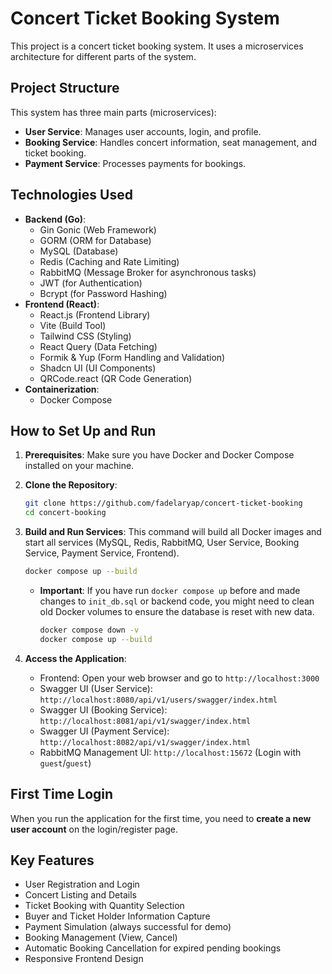# Concert Ticket Booking System

This project is a concert ticket booking system. It uses a microservices architecture for different parts of the system.

## Project Structure

This system has three main parts (microservices):

* **User Service**: Manages user accounts, login, and profile.
* **Booking Service**: Handles concert information, seat management, and ticket booking.
* **Payment Service**: Processes payments for bookings.

## Technologies Used

* **Backend (Go)**:
    * Gin Gonic (Web Framework)
    * GORM (ORM for Database)
    * MySQL (Database)
    * Redis (Caching and Rate Limiting)
    * RabbitMQ (Message Broker for asynchronous tasks)
    * JWT (for Authentication)
    * Bcrypt (for Password Hashing)
* **Frontend (React)**:
    * React.js (Frontend Library)
    * Vite (Build Tool)
    * Tailwind CSS (Styling)
    * React Query (Data Fetching)
    * Formik & Yup (Form Handling and Validation)
    * Shadcn UI (UI Components)
    * QRCode.react (QR Code Generation)
* **Containerization**:
    * Docker Compose

## How to Set Up and Run

1.  **Prerequisites**: Make sure you have Docker and Docker Compose installed on your machine.

2.  **Clone the Repository**:
    ```bash
    git clone https://github.com/fadelaryap/concert-ticket-booking
    cd concert-booking
    ```

3.  **Build and Run Services**:
    This command will build all Docker images and start all services (MySQL, Redis, RabbitMQ, User Service, Booking Service, Payment Service, Frontend).
    ```bash
    docker compose up --build
    ```
    * **Important**: If you have run `docker compose up` before and made changes to `init_db.sql` or backend code, you might need to clean old Docker volumes to ensure the database is reset with new data.
        ```bash
        docker compose down -v
        docker compose up --build
        ```

4.  **Access the Application**:
    * Frontend: Open your web browser and go to `http://localhost:3000`
    * Swagger UI (User Service): `http://localhost:8080/api/v1/users/swagger/index.html`
    * Swagger UI (Booking Service): `http://localhost:8081/api/v1/swagger/index.html`
    * Swagger UI (Payment Service): `http://localhost:8082/api/v1/swagger/index.html`
    * RabbitMQ Management UI: `http://localhost:15672` (Login with `guest`/`guest`)

## First Time Login

When you run the application for the first time, you need to **create a new user account** on the login/register page.

## Key Features

* User Registration and Login
* Concert Listing and Details
* Ticket Booking with Quantity Selection
* Buyer and Ticket Holder Information Capture
* Payment Simulation (always successful for demo)
* Booking Management (View, Cancel)
* Automatic Booking Cancellation for expired pending bookings
* Responsive Frontend Design
